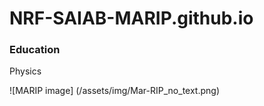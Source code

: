 # NRF-SAIAB-MARIP.github.io

### Education
Physics

![MARIP image] (/assets/img/Mar-RIP_no_text.png)
